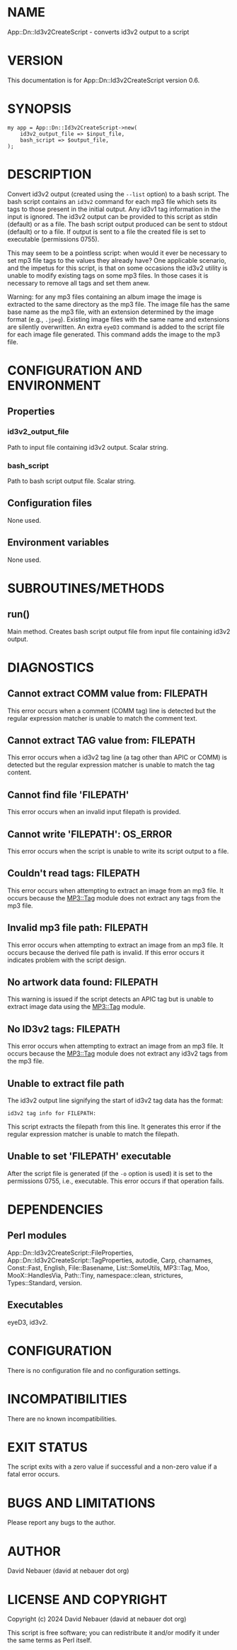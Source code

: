 # NAME

App::Dn::Id3v2CreateScript - converts id3v2 output to a script

# VERSION

This documentation is for App::Dn::Id3v2CreateScript version 0.6.

# SYNOPSIS

    my app = App::Dn::Id3v2CreateScript->new(
        id3v2_output_file => $input_file,
        bash_script => $output_file,
    );

# DESCRIPTION

Convert id3v2 output (created using the `--list` option) to a bash script. The
bash script contains an `id3v2` command for each mp3 file which sets its tags
to those present in the initial output. Any id3v1 tag information in the input
is ignored. The id3v2 output can be provided to this script as stdin (default)
or as a file. The bash script output produced can be sent to stdout (default)
or to a file. If output is sent to a file the created file is set to executable
(permissions 0755).

This may seem to be a pointless script: when would it ever be necessary to set
mp3 file tags to the values they already have? One applicable scenario, and the
impetus for this script, is that on some occasions the id3v2 utility is unable
to modify existing tags on some mp3 files. In those cases it is necessary to
remove all tags and set them anew.

Warning: for any mp3 files containing an album image the image is extracted to
the same directory as the mp3 file.  The image file has the same base name as
the mp3 file, with an extension determined by the image format (e.g.,
`.jpeg`).  Existing image files with the same name and extensions are silently
overwritten. An extra `eyeD3` command is added to the script file for each
image file generated. This command adds the image to the mp3 file.

# CONFIGURATION AND ENVIRONMENT

## Properties

### id3v2\_output\_file

Path to input file containing id3v2 output. Scalar string.

### bash\_script

Path to bash script output file. Scalar string.

## Configuration files

None used.

## Environment variables

None used.

# SUBROUTINES/METHODS

## run()

Main method. Creates bash script output file from input file containing id3v2
output.

# DIAGNOSTICS

## Cannot extract COMM value from: FILEPATH

This error occurs when a comment (COMM tag) line is detected but the regular
expression matcher is unable to match the comment text.

## Cannot extract TAG value from: FILEPATH

This error occurs when a id3v2 tag line (a tag other than APIC or COMM) is
detected but the regular expression matcher is unable to match the tag content.

## Cannot find file 'FILEPATH'

This error occurs when an invalid input filepath is provided.

## Cannot write 'FILEPATH': OS\_ERROR

This error occurs when the script is unable to write its script output to a
file.

## Couldn't read tags: FILEPATH

This error occurs when attempting to extract an image from an mp3 file. It
occurs because the [MP3::Tag](https://metacpan.org/pod/MP3%3A%3ATag) module does not extract any tags from the mp3
file.

## Invalid mp3 file path: FILEPATH

This error occurs when attempting to extract an image from an mp3 file. It
occurs because the derived file path is invalid. If this error occurs it
indicates problem with the script design.

## No artwork data found: FILEPATH

This warning is issued if the script detects an APIC tag but is unable to
extract image data using the [MP3::Tag](https://metacpan.org/pod/MP3%3A%3ATag) module.

## No ID3v2 tags: FILEPATH

This error occurs when attempting to extract an image from an mp3 file. It
occurs because the [MP3::Tag](https://metacpan.org/pod/MP3%3A%3ATag) module does not extract any id3v2 tags from the
mp3 file.

## Unable to extract file path

The id3v2 output line signifying the start of id3v2 tag data has the format:

    id3v2 tag info for FILEPATH:

This script extracts the filepath from this line. It generates this error if
the regular expression matcher is unable to match the filepath.

## Unable to set 'FILEPATH' executable

After the script file is generated (if the `-o` option is used) it is set to
the permissions 0755, i.e., executable. This error occurs if that operation
fails.

# DEPENDENCIES

## Perl modules

App::Dn::Id3v2CreateScript::FileProperties,
App::Dn::Id3v2CreateScript::TagProperties, autodie, Carp, charnames,
Const::Fast, English, File::Basename, List::SomeUtils, MP3::Tag, Moo,
MooX::HandlesVia, Path::Tiny, namespace::clean, strictures, Types::Standard,
version.

## Executables

eyeD3, id3v2.

# CONFIGURATION

There is no configuration file and no configuration settings.

# INCOMPATIBILITIES

There are no known incompatibilities.

# EXIT STATUS

The script exits with a zero value if successful and a non-zero value if a
fatal error occurs.

# BUGS AND LIMITATIONS

Please report any bugs to the author.

# AUTHOR

David Nebauer (david at nebauer dot org)

# LICENSE AND COPYRIGHT

Copyright (c) 2024 David Nebauer (david at nebauer dot org)

This script is free software; you can redistribute it and/or modify it under
the same terms as Perl itself.

